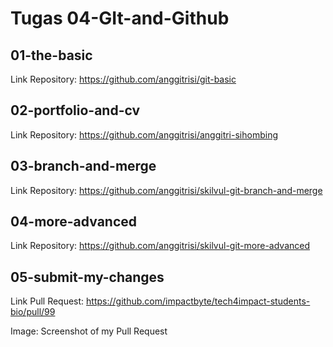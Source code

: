# Tugas 04-GIt-and-Github

## 01-the-basic
Link Repository: https://github.com/anggitrisi/git-basic

## 02-portfolio-and-cv
Link Repository: https://github.com/anggitrisi/anggitri-sihombing

## 03-branch-and-merge
Link Repository: https://github.com/anggitrisi/skilvul-git-branch-and-merge

## 04-more-advanced
Link Repository: https://github.com/anggitrisi/skilvul-git-more-advanced

## 05-submit-my-changes
Link Pull Request: https://github.com/impactbyte/tech4impact-students-bio/pull/99

Image: Screenshot of my Pull Request
